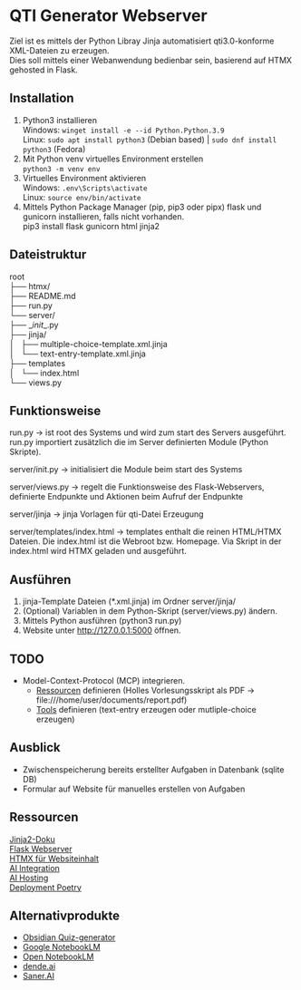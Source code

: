 # QTI Generator Webserver
Ziel ist es mittels der Python Libray Jinja automatisiert qti3.0-konforme XML-Dateien zu erzeugen.  
Dies soll mittels einer Webanwendung bedienbar sein, basierend auf HTMX gehosted in Flask.

## Installation

1. Python3 installieren  
    Windows: `winget install -e --id Python.Python.3.9`  
    Linux: `sudo apt install python3` (Debian based) | `sudo dnf install python3` (Fedora)  
2. Mit Python venv virtuelles Environment erstellen  
    `python3 -m venv env`  
3. Virtuelles Environment aktivieren  
    Windows: `.env\Scripts\activate`  
    Linux: `source env/bin/activate`  
4. Mittels Python Package Manager (pip, pip3 oder pipx) flask und gunicorn installieren, falls nicht vorhanden.  
    pip3 install flask gunicorn html jinja2

## Dateistruktur

root  
├── htmx/  
├── README.md  
├── run.py  
└── server/  
    ├── \__init__.py  
    ├── jinja/  
    │   ├── multiple-choice-template.xml.jinja  
    │   └── text-entry-template.xml.jinja  
    ├── templates  
    │   └── index.html  
    └── views.py  

## Funktionsweise
run.py -> ist root des Systems und wird zum start des Servers ausgeführt. run.py importiert zusätzlich die im Server definierten Module (Python Skripte).  

server/init.py -> initialisiert die Module beim start des Systems  

server/views.py -> regelt die Funktionsweise des Flask-Webservers, definierte Endpunkte und Aktionen beim Aufruf der Endpunkte  

server/jinja -> jinja Vorlagen für qti-Datei Erzeugung  

server/templates/index.html -> templates enthalt die reinen HTML/HTMX Dateien. Die index.html ist die Webroot bzw. Homepage. Via Skript in der index.html wird HTMX geladen
und ausgeführt.  

## Ausführen

1. jinja-Template Dateien (*.xml.jinja) im Ordner server/jinja/  
2. (Optional) Variablen in dem Python-Skript (server/views.py) ändern.  
3. Mittels Python ausführen (python3 run.py)  
4. Website unter http://127.0.0.1:5000 öffnen.  

## TODO

- Model-Context-Protocol (MCP) integrieren.  
    - [Ressourcen](https://modelcontextprotocol.io/docs/concepts/resources) definieren (Holles Vorlesungsskript als PDF -> file:///home/user/documents/report.pdf)  
    - [Tools](https://modelcontextprotocol.io/docs/concepts/tools) definieren (text-entry erzeugen oder mutliple-choice erzeugen)  

## Ausblick

- Zwischenspeicherung bereits erstellter Aufgaben in Datenbank (sqlite DB)
- Formular auf Website für manuelles erstellen von Aufgaben


## Ressourcen

[Jinja2-Doku](https://jinja.palletsprojects.com/en/stable/)  
[Flask Webserver](https://flask.palletsprojects.com/en/stable/)  
[HTMX für Websiteinhalt](https://htmx.org/)  
[AI Integration](https://modelcontextprotocol.io/introduction)  
[AI Hosting](https://ollama.com/)  
[Deployment Poetry](https://python-poetry.org/)  

## Alternativprodukte

- [Obsidian Quiz-generator](https://github.com/ECuiDev/obsidian-quiz-generator)  
- [Google NotebookLM](https://notebooklm.google/)  
- [Open NotebookLM](https://huggingface.co/spaces/gabrielchua/open-notebooklm)  
- [dende.ai](https://dende.ai/)  
- [Saner.AI](http://Saner.ai)
